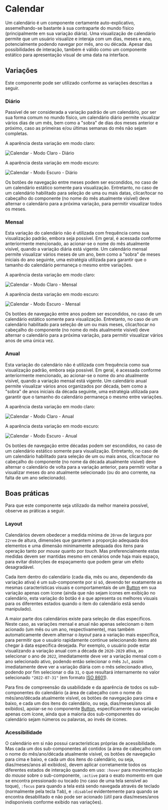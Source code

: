 # Calendar

Um calendário é um componente certamente auto-explicativo, assemelhando-se bastante à sua contraparte do mundo físico (principalmente em sua variação diária). Uma visualização de calendário permite que um usuário visualize e interaja com um dias, meses e ano, potencialmente podendo navegar por mês, ano ou década. Apesar das possibilidades de interação, também é válido como um componente estático para apresentação visual de uma data na interface.

## Variações

Este componente pode ser utilizado conforme as variações descritas a seguir.

### Diário

Passível de ser considerada a variação padrão de um calendário, por ser sua forma comum no mundo físico, um calendário diário permite visualizar vários dias de um mês, bem como a "sobra" de dias dos meses anterior e próximo, caso as primeiras e/ou últimas semanas do mês não sejam completas.

A aparência desta variação em modo claro:

![Calendar - Modo Claro - Diário](~@source/assets/images/component-calendar-light-daily.png)

A aparência desta variação em modo escuro:

![Calendar - Modo Escuro - Diário](~@source/assets/images/component-calendar-dark-daily.png)

Os botões de navegação entre meses podem ser escondidos, no caso de um calendário estático somente para visualização. Entretanto, no caso de um calendário habilitado para seleção de uma ou mais datas, clicar/tocar no cabeçalho do componente (no nome do mês atualmente visível) deve alternar o calendário para a próxima variação, para permitir visualizar todos os meses.

### Mensal

Esta variação do calendário não é utilizada com frequência como sua visualização padrão, embora seja possível. Em geral, é acessada conforme anteriormente mencionado, ao acionar-se o nome do mês atualmente visível, quando a variação diária está vigente. Um calendário mensal permite visualizar vários meses de um ano, bem como a "sobra" de meses iniciais do ano seguinte, uma estratégia utilizada para garantir que o tamanho do calendário permaneça o mesmo entre variações.

A aparência desta variação em modo claro:

![Calendar - Modo Claro - Mensal](~@source/assets/images/component-calendar-light-monthly.png)

A aparência desta variação em modo escuro:

![Calendar - Modo Escuro - Mensal](~@source/assets/images/component-calendar-dark-monthly.png)

Os botões de navegação entre anos podem ser escondidos, no caso de um calendário estático somente para visualização. Entretanto, no caso de um calendário habilitado para seleção de um ou mais meses, clicar/tocar no cabeçalho do componente (no nome do mês atualmente visível) deve alternar o calendário para a próxima variação, para permitir visualizar vários anos de uma única vez.

### Anual

Esta variação do calendário não é utilizada com frequência como sua visualização padrão, embora seja possível. Em geral, é acessada conforme anteriormente mencionado, ao acionar-se o nome do ano atualmente visível, quando a variação mensal está vigente. Um calendário anual permite visualizar vários anos organizados por década, bem como a "sobra" de anos iniciais da década seguinte, uma estratégia utilizada para garantir que o tamanho do calendário permaneça o mesmo entre variações.

A aparência desta variação em modo claro:

![Calendar - Modo Claro - Anual](~@source/assets/images/component-calendar-light-yearly.png)

A aparência desta variação em modo escuro:

![Calendar - Modo Escuro - Anual](~@source/assets/images/component-calendar-dark-yearly.png)

Os botões de navegação entre décadas podem ser escondidos, no caso de um calendário estático somente para visualização. Entretanto, no caso de um calendário habilitado para seleção de um ou mais anos, clicar/tocar no cabeçalho do componente (no nome da década atualmente visível) deve alternar o calendário de volta para a variação anterior, para permitir voltar a visualizar meses do ano atualmente selecionado (ou do ano corrente, na falta de um ano selecionado).

## Boas práticas

Para que este componente seja utilizado da melhor maneira possível, observe as práticas a seguir.

### Layout

Calendários devem obedecer a medida mínima de `20rem` de largura por `22rem` de altura, dimensões que garantem a proporção adequada dos elementos e uma dimensão minimamente adequada dos itens para operação tanto por _mouse_ quanto por _touch_. Mas preferencialmente estas medidas devem ser mantidas mesmo em cenários onde haja mais espaço, para evitar distorções de espaçamento que podem gerar um efeito desagradável.

Cada item dentro do calendário (cada dia, mês ou ano, dependendo da variação ativa) é um sub-componente por si só, devendo ter exatamente as mesmas características visuais e comportamentais de um [Button](./button.md) em sua variação apenas com ícone (ainda que não sejam ícones em exibição no calendário, esta variação do botão é a que apresenta os melhores visuais para os diferentes estados quando o item do calendário está sendo manipulado).

A maior parte dos calendários existe para seleção de dias específicos. Neste caso, as variações mensal e anual não apenas selecionam o item acionado (um mês ou um ano, respectivamente), mas também automaticamente devem alternar o _layout_ para a variação mais específica, para permitir que o usuário rapidamente continue selecionando items até chegar à data específica desejada. Por exemplo, o usuário pode estar visualizando a variação anual com a década de `2020-2029` ativa, ao selecionar o ano de `2022`, imediatamente deve ver a variação mensal com o ano selecionado ativo, podendo então selecionar o mês `Jul`, assim imediatamente deve ver a variação diária com o mês selecionado ativo, podendo por fim selecionar o dia `31`, o que resultará internamente no valor selecionado `"2022-07-31"` (em formato [ISO 8601](https://pt.wikipedia.org/wiki/ISO_8601)).

Para fins de compreensão da usabilidade e da aparência de todos os sub-componentes do calendário (a área de cabeçalho com o nome do mês/ano/década atualmente visível, os botões de navegação para cima e baixo, e cada um dos itens do calendário, ou seja, dias/meses/anos ali exibidos), apoiar-se no componente [Button](./button.md), especificamente sua variação apenas com ícone, ainda que a maioria dos sub-componentes do calendário sejam números ou palavras, ao invés de ícones.

### Acessibilidade

O calendário em si não possui características próprias de acessibilidade. Mas cada um dos sub-componentes ali contidos (a área de cabeçalho com o nome do mês/ano/década atualmente visível, os botões de navegação para cima e baixo, e cada um dos itens do calendário, ou seja, dias/meses/anos ali exibidos), devem aplicar corretamente todos os diferentes estados de interação quando em uso: `:hover` para movimentação do _mouse_ sobre o sub-componente, `:active` para o exato momento em que se encontra pressionado ou tocado (no caso de uma tela sensível ao toque), `:focus` para quando a tela está sendo navegada através de teclado (normalmente pela tecla <kbd>Tab</kbd>), e `:disabled` evidentemente para quando se encontra desabilitado e não pode ser acionado (útil para dias/meses/anos indisponíveis conforme exibido nas variações).

